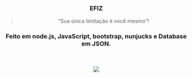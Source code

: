 
<h3 align="center">
 EFIZ
</h3>

<blockquote align="center">“Sua única limitação é você mesmo”!</blockquote>

<h3 align="center">
   Feito em node.js, JavaScript, bootstrap, nunjucks e Database em JSON.
</h3>


<p align="center">
    <br/>
  <br/>
  <img src="EFIZ.gif" >
  <br/>
  <br/>
</p>



